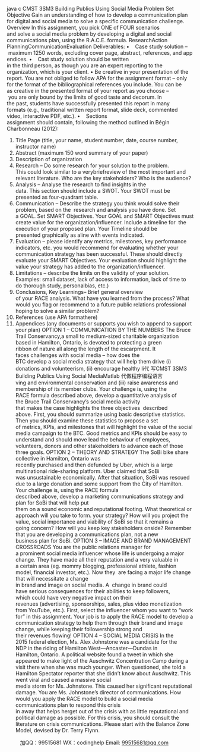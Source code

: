 java c
CMST 3SM3
Building Publics Using Social Media
Problem Set
Objective
Gain an understanding of how to develop a communication plan for digital and social media to solve a specific communication challenge.
Overview
In this assignment, you pick ONE of FOUR scenarios and solve a social media problem by developing a digital and social communications plan, using the R.A.C.E. formula.
ResearchAction PlanningCommunicationEvaluation
Deliverables:
•    Case study solution – maximum 1250 words, excluding cover page, abstract, references, and appendices.
•    Cast study solution should be written in the third person, as though you are an expert reporting to the organization, which is your client.
• Be creative in your presentation of the report. You are not obliged to follow APA for the
assignment format – only for the format of the bibliographical references you include. You can be as creative in the presented format of your report as you choose – you are only bound by the limits of good taste and decorum. In the past, students have successfully presented this report in many formats (e.g., traditional written report format, slide deck, commented video, interactive PDF, etc.).
•    Sections assignment should contain, following the method outlined in Bégin  Charbonneau (2012):
1. Title Page (title, your name, student number, date, course number, instructor name)
2. Abstract (maximum 150 word summary of your paper)
3. Description of organization
4. Research – Do some research for your solution to the problem. This could look similar to a verybriefreview of the most important and relevant literature. Who are the key stakeholders? Who is the audience?
5. Analysis – Analyse the research to find insights in the data. This section should include a SWOT. Your SWOT must be presented as four-quadrant table.
6. Communication – Describe the strategy you think would solve their problem, based on the  research and analysis you have done. Set a GOAL. Set SMART Objectives. Your GOAL and SMART Objectives must create value for the organization/influencer. Include a timeline for  the execution of your proposed plan. Your Timeline should be presented graphically as aline with events indicated.
7. Evaluation – please identify any metrics, milestones, key performance indicators, etc. you
would recommend for evaluating whether your communication strategy has been successful. These should directly evaluate your SMART Objectives. Your evaluation should highlight the value your strategy has added to the organization/influencer.
8. Limitations – describe the limits on the validity of your solution. Examples: small dataset, lack of access to information, lack of time to do thorough study, personalbias, etc.)
9. Conclusions, Key Learnings– Brief general overview of your RACE analysis. What have you learned from the process? What would you flag or recommend to a future public relations professional hoping to solve a similar problem?
10. References (use APA formathere)
11. Appendices (any documents or supports you wish to append to support your plan)
OPTION 1 – COMMUNICATION BY THE NUMBERS
The Bruce Trail Conservancy,a small to medium-sized charitable organization based in Hamilton, Ontario, is devoted to protecting a green ribbon of nature all along the length of the escarpment. It faces challenges with social media – how does the BTC develop a social media strategy that will help them drive (i) donations and volunteerism, (ii) encourage healthy li代 写CMST 3SM3 Building Publics Using Social MediaMatlab
代做程序编程语言ving and environmental conservation and (iii) raise awareness and membership of its member clubs.
Your challenge is, using the RACE formula described above, develop a quantitative analysis of the Bruce Trail Conservancy’s social media activity that makes the case highlights the three objectives  described above. First, you should summarize using basic descriptive statistics. Then you should examine these statistics to propose a set of metrics, KPIs, and milestones that will highlight the value of the social media campaign to the BTC. Good metrics and KPIs should be easy to understand and should move lead the behaviour of employees, volunteers, donors and other stakeholders to advance each of those three goals.
OPTION 2 – THEORY AND STRATEGY
The SoBi bike share collective in Hamilton, Ontario was recently purchased and then defunded by Uber, which is a large multinational ride-sharing platform. Uber claimed that SoBi was unsustainable economically. After that situation, SoBi was rescued due to a large donation and some support from the City of Hamilton.
Your challenge is, using the RACE formula described above, develop a marketing communications strategy and plan for SoBi that will help put them on a sound economic and reputational footing.
What theoretical or approach will you take to form. your strategy? How will you project the value, social importance and viability of SoBi so that it remains a going concern? How will you keep key stakeholders onside? Remember that you are developing a communications plan, not a new business plan for SoBi.
OPTION 3 – IMAGE AND BRAND MANAGEMENT CROSSROADS
You are the public relations manager for a prominent social media influencer whose life is undergoing a major change. They have made all their reputation and a very valuable in a certain area (eg. mommy blogging, professional athlete, fashion model, financial investor, etc.). Now they  are facing a major life change that will necessitate a change in brand and image on social media. A  change in brand could have serious consequences for their abilities to keep followers, which could have very negative impact on their revenues (advertising, sponsorships, sales, plus video monetization from YouTube, etc.).
First, select the influencer whom you want to “work for” in this assignment. Your job is to apply the RACE model to develop a communication strategy to help them through their brand and image change, while keeping their followership strong and their revenues flowing!
OPTION 4 – SOCIAL MEDIA CRISIS
In the 2015 federal election, Ms. Alex Johnstone was a candidate for the NDP in the riding of Hamilton West—Ancaster—Dundas in Hamilton, Ontario. A political website found a tweet in which she appeared to make light of the Auschwitz Concentration Camp during a visit there when she was much younger. When questioned, she told a Hamilton Spectator reporter that she didn’t know about Auschwitz. This went viral and caused a massive social media storm for Ms. Johnstone. This caused her significant reputational damage. You are Ms. Johnstone’s director of communications. How would you apply the RACE model to build a social media communications plan to respond this crisis in away that helps herget out of the crisis with as little reputational and political damage as possible.
For this crisis, you should consult the literature on crisis communications. Please start with the Balance Zone Model, devised by Dr. Terry Flynn.







         
加QQ：99515681  WX：codinghelp  Email: 99515681@qq.com
